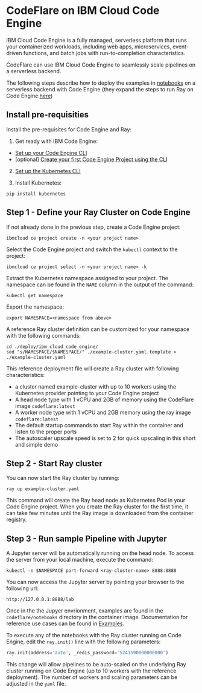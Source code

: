 <!--
{% comment %}
Copyright 2021 IBM

Licensed under the Apache License, Version 2.0 (the "License");
you may not use this file except in compliance with the License.
You may obtain a copy of the License at

http://www.apache.org/licenses/LICENSE-2.0

Unless required by applicable law or agreed to in writing, software
distributed under the License is distributed on an "AS IS" BASIS,
WITHOUT WARRANTIES OR CONDITIONS OF ANY KIND, either express or implied.
See the License for the specific language governing permissions and
limitations under the License.
{% endcomment %}
-->

# CodeFlare on IBM Cloud Code Engine

IBM Cloud Code Engine is a fully managed, serverless platform that runs your containerized workloads, including web apps, microservices, event-driven functions, and batch jobs with run-to-completion characteristics. 

CodeFlare can use IBM Cloud Code Engine to seamlessly scale pipelines on a serverless backend.

The following steps describe how to deploy the examples in [notebooks](https://github.com/project-codeflare/codeflare/tree/develop/notebooks) on a serverless backend with Code Engine (they expand the steps to run Ray on Code Engine [here](https://www.ibm.com/cloud/blog/ray-on-ibm-cloud-code-engine))

## Install pre-requisities

Install the pre-requisites for Code Engine and Ray:

1. Get ready with IBM Code Engine:

- [Set up your Code Engine CLI](https://cloud.ibm.com/docs/codeengine?topic=codeengine-install-cli)
- [optional] [Create your first Code Engine Project using the CLI](https://cloud.ibm.com/docs/codeengine?topic=codeengine-manage-project)

2. [Set up the Kubernetes CLI](https://kubernetes.io/docs/tasks/tools/install-kubectl/)

3. Install Kubernetes:

```shell
pip install kubernetes
```

## Step 1 - Define your Ray Cluster on Code Engine

If not already done in the previous step, create a Code Engine project:

```shell
ibmcloud ce project create -n <your project name>
```

Select the Code Engine project and switch the `kubectl` context to the project:

```shell
ibmcloud ce project select -n <your project name> -k
```

Extract the Kubernetes namespace assigned to your project. The namespace can be found in the `NAME` column in the output of the command:

```shell
kubectl get namespace
````

Export the namespace:

```shell
export NAMESPACE=<namespace from above>
```

A reference Ray cluster definition can be customized for your namespace with the following commands:
```shell
cd ./deploy/ibm_cloud_code_engine/
sed "s/NAMESPACE/$NAMESPACE/" ./example-cluster.yaml.template > ./example-cluster.yaml
```

This reference deployment file will create a Ray cluster with following characteristics:

- a cluster named example-cluster with up to 10 workers using the Kubernetes provider pointing to your Code Engine project
- A head node type with 1 vCPU and 2GB of memory using the CodeFlare image `codeflare:latest`
- A worker node type with 1 vCPU and 2GB memory using the ray image `codeflare:latest`
- The default startup commands to start Ray within the container and listen to the proper ports
- The autoscaler upscale speed is set to 2 for quick upscaling in this short and simple demo

## Step 2 - Start Ray cluster

You can now start the Ray cluster by running:

```shell 
ray up example-cluster.yaml
```

This command will create the Ray head node as Kubernetes Pod in your Code Engine project. When you create the Ray cluster for the first time, it can take few minutes until the Ray image is downloaded from the container registry. 

## Step 3 - Run sample Pipeline with Jupyter

A Jupyter server will be automatically running on the head node. To access the server from your local machine, execute the command:

```shell
kubectl -n $NAMESPACE port-forward <ray-cluster-name> 8888:8888
```

You can now access the Jupyter server by pointing your browser to the following url:

```shell
http://127.0.0.1:8888/lab
```

Once in the the Jupyer envrionment, examples are found in the `codeflare/notebooks` directory in the container image. Documentation for reference use cases can be found in [Examples](https://codeflare.readthedocs.io/en/latest/).

To execute any of the notebooks with the Ray cluster running on Code Engine, edit the `ray.init()` line with the following parameters:

```python
ray.init(address='auto', _redis_password='5241590000000000')
```

This change will allow pipelines to be auto-scaled on the underlying Ray cluster running on Code Engine (up to 10 workers with the reference deployment). The number of workers and scaling parameters can be adjusted in the `yaml` file.

